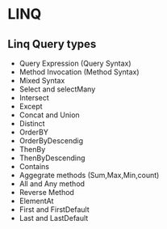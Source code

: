 # LINQ 
## Linq Query types
* Query Expression (Query Syntax)
* Method Invocation (Method Syntax)
* Mixed Syntax
* Select and selectMany
* Intersect
* Except
* Concat and Union
* Distinct
* OrderBY
* OrderByDescendig
* ThenBy
* ThenByDescending
* Contains
* Aggegrate methods (Sum,Max,Min,count)
* All and Any method
* Reverse Method
* ElementAt
* First and FirstDefault
* Last and LastDefault
